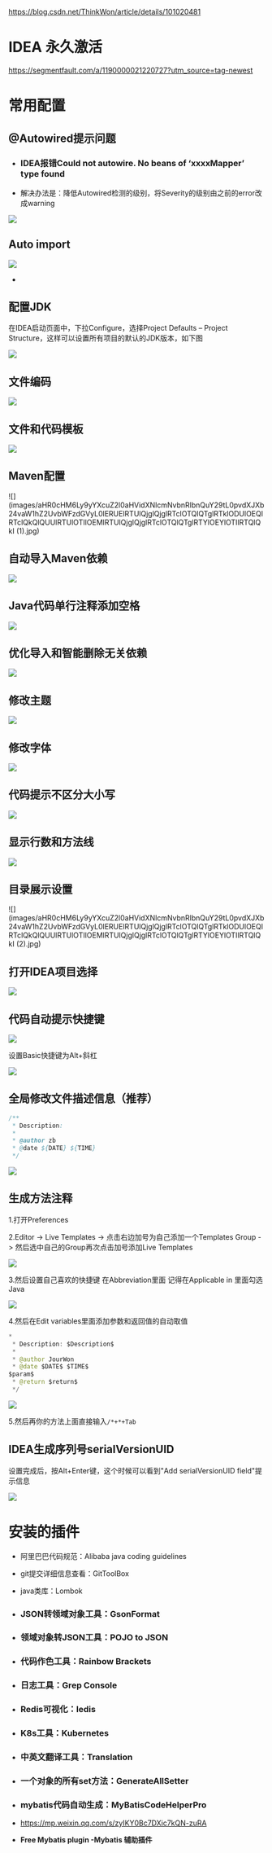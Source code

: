 <https://blog.csdn.net/ThinkWon/article/details/101020481>

# IDEA 永久激活

<https://segmentfault.com/a/1190000021220727?utm_source=tag-newest>

# 常用配置

## @Autowired提示问题

- ### IDEA报错Could not autowire. No beans of ‘xxxxMapper’ type found

- 解决办法是：降低Autowired检测的级别，将Severity的级别由之前的error改成warning

![](C:/Users/Administrator/Desktop/notes/%E4%B9%B1%E4%B8%83%E5%85%AB%E7%B3%9F/images/QQ%E6%88%AA%E5%9B%BE20191207164153.png)

## Auto import

![](C:/Users/Administrator/Desktop/notes/%E4%B9%B1%E4%B8%83%E5%85%AB%E7%B3%9F/images/QQ%E6%88%AA%E5%9B%BE20191207164329.png)

- 

## 配置JDK

在IDEA启动页面中，下拉Configure，选择Project Defaults – Project Structure，这样可以设置所有项目的默认的JDK版本，如下图

![](images/20190919134900196.png)

## 文件编码

![](images/aHR0cHM6Ly9yYXcuZ2l0aHVidXNlcmNvbnRlbnQuY29tL0pvdXJXb24vaW1hZ2UvbWFzdGVyL0lERUElRTUlQjglQjglRTclOTQlQTglRTklODUlOEQlRTclQkQlQUUlRTUlOTIlOEMlRTUlQjglQjglRTclOTQlQTglRTYlOEYlOTIlRTQlQkIlQjY.jpg)

## 文件和代码模板

![](images/20190919134940157.png)

## Maven配置

![](images/aHR0cHM6Ly9yYXcuZ2l0aHVidXNlcmNvbnRlbnQuY29tL0pvdXJXb24vaW1hZ2UvbWFzdGVyL0lERUElRTUlQjglQjglRTclOTQlQTglRTklODUlOEQlRTclQkQlQUUlRTUlOTIlOEMlRTUlQjglQjglRTclOTQlQTglRTYlOEYlOTIlRTQlQkI (1).jpg)

## 自动导入Maven依赖

![](images/20190919135012549.png)

## Java代码单行注释添加空格

![](images/2019121509061531.png)

## 优化导入和智能删除无关依赖

![](images/20190919135155737.png)

## 修改主题

![](images/20190919135213154.png)

## 修改字体

![](images/20190919135228539.png)

## 代码提示不区分大小写

![](images/20190919135244518.png)

## 显示行数和方法线

![](images/20190919135259168.png)

## 目录展示设置

![](images/aHR0cHM6Ly9yYXcuZ2l0aHVidXNlcmNvbnRlbnQuY29tL0pvdXJXb24vaW1hZ2UvbWFzdGVyL0lERUElRTUlQjglQjglRTclOTQlQTglRTklODUlOEQlRTclQkQlQUUlRTUlOTIlOEMlRTUlQjglQjglRTclOTQlQTglRTYlOEYlOTIlRTQlQkI (2).jpg)

## 打开IDEA项目选择

![](images/20190919135317919.png)

## 代码自动提示快捷键

![](images/20190919135333462.png)

设置Basic快捷键为Alt+斜杠

![](images/20190919135358583.png)

## 全局修改文件描述信息（推荐）

```java
/**
 * Description:
 *
 * @author zb
 * @date ${DATE} ${TIME}
 */
```



![](images/20190919135417548.png)

## 生成方法注释

1.打开Preferences

2.Editor -> Live Templates -> 点击右边加号为自己添加一个Templates Group -> 然后选中自己的Group再次点击加号添加Live Templates

![](images/20190919135512519.png)

3.然后设置自己喜欢的快捷键 在Abbreviation里面 记得在Applicable in 里面勾选Java

![](images/20190919135523250.png)

4.然后在Edit variables里面添加参数和返回值的自动取值

```java
*
 * Description: $Description$
 *
 * @author JourWon
 * @date $DATE$ $TIME$
$param$
 * @return $return$
 */
```



![](images/20190919135539209.png)

5.然后再你的方法上面直接输入`/*+*+Tab`

## IDEA生成序列号serialVersionUID

设置完成后，按Alt+Enter键，这个时候可以看到"Add serialVersionUID field"提示信息

![](images/20190919135641281.png)

# 安装的插件

- 阿里巴巴代码规范：Alibaba java coding guidelines 

- git提交详细信息查看：GitToolBox

- java类库：Lombok

- ### JSON转领域对象工具：GsonFormat

- ### 领域对象转JSON工具：POJO to JSON

- ### 代码作色工具：Rainbow Brackets

- ### 日志工具：Grep Console

- ### Redis可视化：Iedis

- ### K8s工具：Kubernetes

- ### 中英文翻译工具：Translation

- ### 一个对象的所有set方法：GenerateAllSetter

- ### mybatis代码自动生成：MyBatisCodeHelperPro

- <https://mp.weixin.qq.com/s/zyIKY0Bc7DXic7kQN-zuRA>

- **Free Mybatis plugin -Mybatis 辅助插件**